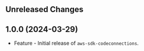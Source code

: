 Unreleased Changes
------------------

1.0.0 (2024-03-29)
------------------

* Feature - Initial release of `aws-sdk-codeconnections`.

